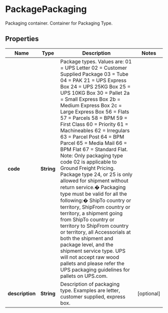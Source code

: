 

# PackagePackaging

Packaging container.  Container for Packaging Type.

## Properties

| Name | Type | Description | Notes |
|------------ | ------------- | ------------- | -------------|
|**code** | **String** | Package types. Values are:  01 &#x3D; UPS Letter  02 &#x3D; Customer Supplied Package  03 &#x3D; Tube  04 &#x3D; PAK  21 &#x3D; UPS Express Box  24 &#x3D; UPS 25KG Box  25 &#x3D; UPS 10KG Box  30 &#x3D; Pallet  2a &#x3D; Small Express Box  2b &#x3D; Medium Express Box  2c &#x3D; Large Express Box  56 &#x3D; Flats  57 &#x3D; Parcels  58 &#x3D; BPM  59 &#x3D; First Class  60 &#x3D; Priority  61 &#x3D; Machineables  62 &#x3D; Irregulars  63 &#x3D; Parcel Post  64 &#x3D; BPM Parcel  65 &#x3D; Media Mail  66 &#x3D; BPM Flat  67 &#x3D; Standard Flat.   Note: Only packaging type code 02 is applicable to Ground Freight Pricing.   Package type 24, or 25 is only allowed for shipment without return service.� Packaging type must be valid for all the following:� ShipTo country or territory, ShipFrom country or territory, a shipment going from ShipTo country or territory to ShipFrom country or territory, all Accessorials at both the shipment and package level, and the shipment service type. UPS will not accept raw wood pallets and please refer the UPS packaging guidelines for pallets on UPS.com. |  |
|**description** | **String** | Description of packaging type. Examples are letter, customer supplied, express box. |  [optional] |



